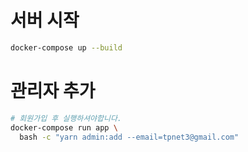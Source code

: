 # 서버 시작

```bash
docker-compose up --build
```

# 관리자 추가

```bash
# 회원가입 후 실행하셔야합니다.
docker-compose run app \
  bash -c "yarn admin:add --email=tpnet3@gmail.com"
```
